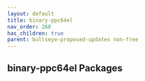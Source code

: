 ```yaml
---
layout: default
title: binary-ppc64el
nav_order: 260
has_children: true
parent: bullseye-proposed-updates non-free
---
```


## binary-ppc64el Packages
